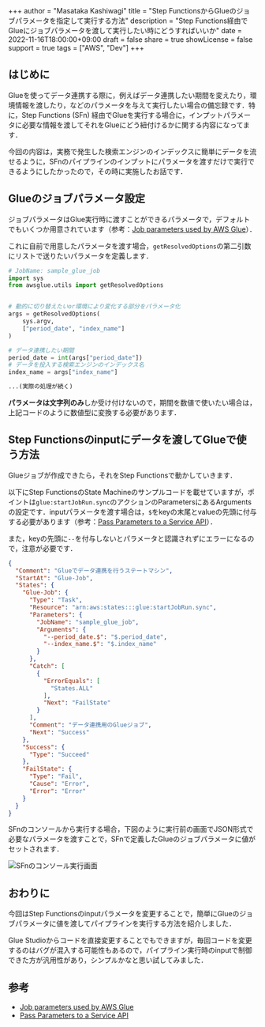 +++
author = "Masataka Kashiwagi"
title = "Step FunctionsからGlueのジョブパラメータを指定して実行する方法"
description = "Step Functions経由でGlueにジョブパラメータを渡して実行したい時にどうすればいいか"
date = 2022-11-16T18:00:00+09:00
draft = false
share = true
showLicense = false
support = true
tags = ["AWS", "Dev"]
+++

## はじめに
Glueを使ってデータ連携する際に，例えばデータ連携したい期間を変えたり，環境情報を渡したり，などのパラメータを与えて実行したい場合の備忘録です．特に，Step Functions (SFn) 経由でGlueを実行する場合に，インプットパラメータに必要な情報を渡してそれをGlueにどう紐付けるかに関する内容になってます．

今回の内容は，実務で発生した検索エンジンのインデックスに簡単にデータを流せるように，SFnのパイプラインのインプットにパラメータを渡すだけで実行できるようにしたかったので，その時に実施したお話です．

## Glueのジョブパラメータ設定
ジョブパラメータはGlue実行時に渡すことができるパラメータで，デフォルトでもいくつか用意されています（参考：[Job parameters used by AWS Glue](https://docs.aws.amazon.com/glue/latest/dg/aws-glue-programming-etl-glue-arguments.html)）．

これに自前で用意したパラメータを渡す場合，`getResolvedOptions`の第二引数にリストで送りたいパラメータを定義します．

```python
# JobName: sample_glue_job
import sys
from awsglue.utils import getResolvedOptions


# 動的に切り替えたいor環境により変化する部分をパラメータ化
args = getResolvedOptions(
    sys.argv,
    ["period_date", "index_name"]
)

# データ連携したい期間
period_date = int(args["period_date"])
# データを投入する検索エンジンのインデックス名
index_name = args["index_name"]

...(実際の処理が続く)
```

**パラメータは文字列のみ**しか受け付けないので，期間を数値で使いたい場合は，上記コードのように数値型に変換する必要があります．

## Step Functionsのinputにデータを渡してGlueで使う方法
Glueジョブが作成できたら，それをStep Functionsで動かしていきます．

以下にStep FunctionsのState Machineのサンプルコードを載せていますが，ポイントは`glue:startJobRun.sync`のアクションのParametersにあるArgumentsの設定です．inputパラメータを渡す場合は，`$`をkeyの末尾とvalueの先頭に付与する必要があります（参考：[Pass Parameters to a Service API](https://docs.aws.amazon.com/step-functions/latest/dg/connect-parameters.html)）．

また，keyの先頭に`--`を付与しないとパラメータと認識されずにエラーになるので，注意が必要です．

```json
{
  "Comment": "Glueでデータ連携を行うステートマシン",
  "StartAt": "Glue-Job",
  "States": {
    "Glue-Job": {
      "Type": "Task",
      "Resource": "arn:aws:states:::glue:startJobRun.sync",
      "Parameters": {
        "JobName": "sample_glue_job",
        "Arguments": {
          "--period_date.$": "$.period_date",
          "--index_name.$": "$.index_name"
        }
      },
      "Catch": [
        {
          "ErrorEquals": [
            "States.ALL"
          ],
          "Next": "FailState"
        }
      ],
      "Comment": "データ連携用のGlueジョブ",
      "Next": "Success"
    },
    "Success": {
      "Type": "Succeed"
    },
    "FailState": {
      "Type": "Fail",
      "Cause": "Error",
      "Error": "Error"
    }
  }
}
```

SFnのコンソールから実行する場合，下図のように実行前の画面でJSON形式で必要なパラメータを渡すことで，SFnで定義したGlueのジョブパラメータに値がセットされます．

![SFnのコンソール実行画面](../../img/glue-job-params-sfn-img1.png "SFnのコンソール実行画面")

## おわりに
今回はStep Functionsのinputパラメータを変更することで，簡単にGlueのジョブパラメータに値を渡してパイプラインを実行する方法を紹介しました．

Glue Studioからコードを直接変更することでもできますが，毎回コードを変更するのはバグが混入する可能性もあるので，パイプライン実行時のinputで制御できた方が汎用性があり，シンプルかなと思い試してみました．

## 参考
- [Job parameters used by AWS Glue](https://docs.aws.amazon.com/glue/latest/dg/aws-glue-programming-etl-glue-arguments.html)
- [Pass Parameters to a Service API](https://docs.aws.amazon.com/step-functions/latest/dg/connect-parameters.html)